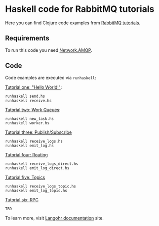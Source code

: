 # Haskell code for RabbitMQ tutorials

Here you can find Clojure code examples from
[RabbitMQ tutorials](http://www.rabbitmq.com/getstarted.html).

## Requirements

To run this code you need [Network.AMQP](http://hackage.haskell.org/package/amqp-0.6.0/docs/Network-AMQP.html).

## Code

Code examples are executed via `runhaskell`:

[Tutorial one: "Hello World!"](http://www.rabbitmq.com/tutorial-one-python.html):

    runhaskell send.hs
    runhaskell receive.hs

[Tutorial two: Work Queues](http://www.rabbitmq.com/tutorial-two-python.html):

    runhaskell new_task.hs
    runhaskell worker.hs

[Tutorial three: Publish/Subscribe](http://www.rabbitmq.com/tutorial-three-python.html)

    runhaskell receive_logs.hs
    runhaskell emit_log.hs

[Tutorial four: Routing](http://www.rabbitmq.com/tutorial-four-python.html)

    runhaskell receive_logs_direct.hs
    runhaskell emit_log_direct.hs

[Tutorial five: Topics](http://www.rabbitmq.com/tutorial-five-python.html)

    runhaskell receive_logs_topic.hs
    runhaskell emit_log_topic.hs

[Tutorial six: RPC](http://www.rabbitmq.com/tutorial-six-python.html)

    TBD

To learn more, visit [Langohr documentation](http://clojurerabbitmq.info) site.
